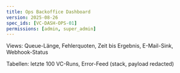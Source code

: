 ```yaml
---
title: Ops Backoffice Dashboard
version: 2025-08-26
spec_ids: [VC-DASH-OPS-01]
permissions: [admin, super_admin]
---
```


Views: Queue-Länge, Fehlerquoten, Zeit bis Ergebnis, E-Mail-Sink, Webhook-Status

Tabellen: letzte 100 VC-Runs, Error-Feed (stack, payload redacted)